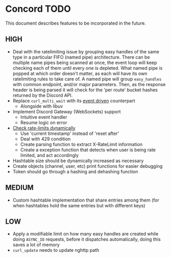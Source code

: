 # Concord TODO

This document describes features to be incorporated in the future.

## HIGH

- Deal with the ratelimiting issue by grouping easy handles of the same type in a particular FIFO (named pipe) architecture. There can be multiple name pipes being scanned at once, the event loop will keep checking each of them until every one is depleted. What named pipe is popped at which order doesn't matter, as each will have its own ratelimiting rules to take care of. A named pipe will group `easy_handles` with common endpoint, and/or major parameters. Then, as the response header is being parsed it will check for the 'per route' bucket hashes returned by the Discord API.
- Replace `curl_multi_wait` with its [event driven](https://ec.haxx.se/libcurl/libcurl-drive/libcurl-drive-multi-socket) counterpart
  - Alongside with libuv
- Implement Discord Gateway (WebSockets) support
  - Intuitive event handler
  - Resume logic on error
- [Check rate-limits dynamically](https://discord.com/developers/docs/topics/rate-limits#rate-limits)
  - Use 'current timestamp' instead of 'reset after'
  - Deal with 429 condition
  - Create parsing function to extract X-RateLimit information
  - Create a exception function that detects when user is being rate limited, and act accordingly
- Hashtable size should be dynamically increased as necessary
- Create objects (channel, user, etc) print functions for easier debugging
- Token should go through a hashing and dehashing function

## MEDIUM

- Custom hashtable implementation that share entries among them (for when hashtables hold the same entries but with different keys)

## LOW

- Apply a modifiable limit on how many easy handles are created while doing `ASYNC_IO` requests, before it dispatches automatically, doing this saves a lot of memory
- `curl_update` needs to update nghttp path

  


